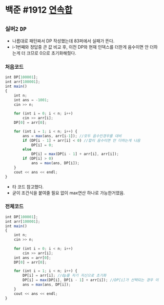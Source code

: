 # 백준 #1912 [연속합](https://www.acmicpc.net/problem/1912)
`실버2` `DP`
---
- 나름대로 패턴짜서 DP 작성했는데 83퍼에서 실패가 뜬다.
- i-1번째와 정답중 큰 값 비교 후, 이전 DP와 현재 인덱스를 더한게 음수이면 안 더하는게 더 크므로 0으로 초기화해줬다.

### 처음코드
```jsx
int DP[100001];
int arr[100001];
int main()
{
	int n;
	int ans = -1001;
	cin >> n;
	
	for (int i = 0; i < n; i++)
		cin >> arr[i];
	DP[0] = arr[0];

	for (int i = 1; i < n; i++) {
		ans = max(ans, arr[i-1]); //모두 음수인경우를 대비
		if (DP[i - 1] + arr[i] < 0) //합이 음수이면 안 더하는게 나음
			DP[i] = 0;
		else
			DP[i] = max(DP[i - 1] + arr[i], arr[i]);
		if (DP[i] > 0)
			ans = max(ans, DP[i]);
	}
	cout << ans << endl;
}
```
- 타 코드 참고했다.
- 굳이 조건식을 붙여줄 필요 없이 max연산 하나로 가능한거였음.

### 전체코드
```jsx
int DP[100001];
int arr[100001];
int main()
{
	int n;
	cin >> n;
	
	for (int i = 0; i < n; i++)
		cin >> arr[i];
	int ans = arr[0];
	DP[0] = arr[0];

	for (int i = 1; i < n; i++) {
		DP[i] = arr[i]; //dp를 자기 자신으로 초기화
		DP[i] = max(DP[i], DP[i - 1] + arr[i]); //DP[i]가 선택되는 경우 이전dp를 안더하는게 더 낫다는 뜻
		ans = max(ans, DP[i]);
	}
	cout << ans << endl;
}
```
